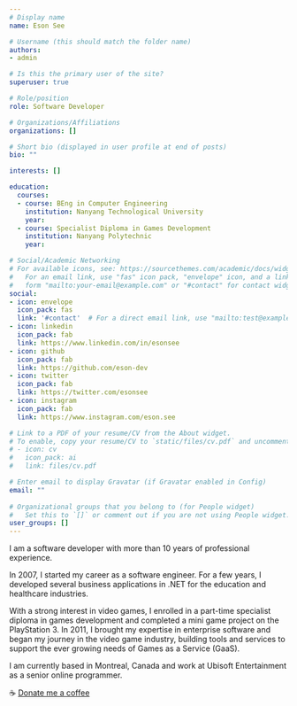 ```yaml
---
# Display name
name: Eson See

# Username (this should match the folder name)
authors:
- admin

# Is this the primary user of the site?
superuser: true

# Role/position
role: Software Developer

# Organizations/Affiliations
organizations: []

# Short bio (displayed in user profile at end of posts)
bio: ""

interests: []

education:
  courses:
  - course: BEng in Computer Engineering
    institution: Nanyang Technological University
    year: 
  - course: Specialist Diploma in Games Development
    institution: Nanyang Polytechnic
    year: 

# Social/Academic Networking
# For available icons, see: https://sourcethemes.com/academic/docs/widgets/#icons
#   For an email link, use "fas" icon pack, "envelope" icon, and a link in the
#   form "mailto:your-email@example.com" or "#contact" for contact widget.
social:
- icon: envelope
  icon_pack: fas
  link: '#contact'  # For a direct email link, use "mailto:test@example.org".
- icon: linkedin
  icon_pack: fab
  link: https://www.linkedin.com/in/esonsee
- icon: github
  icon_pack: fab
  link: https://github.com/eson-dev
- icon: twitter
  icon_pack: fab
  link: https://twitter.com/esonsee
- icon: instagram
  icon_pack: fab
  link: https://www.instagram.com/eson.see

# Link to a PDF of your resume/CV from the About widget.
# To enable, copy your resume/CV to `static/files/cv.pdf` and uncomment the lines below.  
# - icon: cv
#   icon_pack: ai
#   link: files/cv.pdf

# Enter email to display Gravatar (if Gravatar enabled in Config)
email: ""
  
# Organizational groups that you belong to (for People widget)
#   Set this to `[]` or comment out if you are not using People widget.  
user_groups: []
---
```


I am a software developer with more than 10 years of professional experience.

In 2007, I started my career as a software engineer. For a few years, I developed several business applications in .NET for the education and healthcare industries. 

With a strong interest in video games, I enrolled in a part-time specialist diploma in games development and completed a mini game project on the PlayStation 3. In 2011, I brought my expertise in enterprise software and began my journey in the video game industry, building tools and services to support the ever growing needs of Games as a Service (GaaS).

I am currently based in Montreal, Canada and work at Ubisoft Entertainment as a senior online programmer.

:coffee: [Donate me a coffee](https://paypal.me/EsonSee)